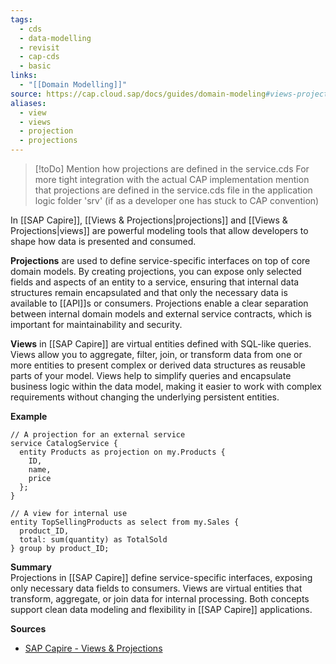 ```yaml
---
tags:
  - cds
  - data-modelling
  - revisit
  - cap-cds
  - basic
links:
  - "[[Domain Modelling]]"
source: https://cap.cloud.sap/docs/guides/domain-modeling#views-projections
aliases:
  - view
  - views
  - projection
  - projections
---
```

> [!toDo] Mention how projections are defined in the service.cds
> For more tight integration with the actual CAP implementation mention that projections are defined in the service.cds file in the application logic folder 'srv' (if as a developer one has stuck to CAP convention)

In [[SAP Capire]], [[Views & Projections|projections]] and [[Views & Projections|views]] are powerful modeling tools that allow developers to shape how data is presented and consumed.

**Projections** are used to define service-specific interfaces on top of core domain models. By creating projections, you can expose only selected fields and aspects of an entity to a service, ensuring that internal data structures remain encapsulated and that only the necessary data is available to [[API]]s or consumers. Projections enable a clear separation between internal domain models and external service contracts, which is important for maintainability and security.

**Views** in [[SAP Capire]] are virtual entities defined with SQL-like queries. Views allow you to aggregate, filter, join, or transform data from one or more entities to present complex or derived data structures as reusable parts of your model. Views help to simplify queries and encapsulate business logic within the data model, making it easier to work with complex requirements without changing the underlying persistent entities.

**Example**
```cds
// A projection for an external service
service CatalogService {
  entity Products as projection on my.Products {
    ID,
    name,
    price
  };
}

// A view for internal use
entity TopSellingProducts as select from my.Sales {
  product_ID,
  total: sum(quantity) as TotalSold
} group by product_ID;
```

**Summary**  
Projections in [[SAP Capire]] define service-specific interfaces, exposing only necessary data fields to consumers. Views are virtual entities that transform, aggregate, or join data for internal processing. Both concepts support clean data modeling and flexibility in [[SAP Capire]] applications.

**Sources**
- [SAP Capire - Views & Projections](https://cap.cloud.sap/docs/cds/cdl#views-projections)